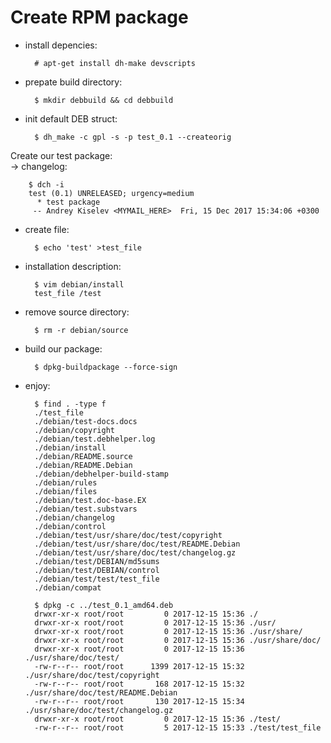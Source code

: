 # Create RPM package

- install depencies:

        # apt-get install dh-make devscripts

- prepate build directory:

        $ mkdir debbuild && cd debbuild

- init default DEB struct:

        $ dh_make -c gpl -s -p test_0.1 --createorig

Create our test package:</br>
-> changelog:

        $ dch -i
        test (0.1) UNRELEASED; urgency=medium
          * test package
         -- Andrey Kiselev <MYMAIL_HERE>  Fri, 15 Dec 2017 15:34:06 +0300

- create file:

        $ echo 'test' >test_file

- installation description:</br>

        $ vim debian/install
        test_file /test

- remove source directory:

        $ rm -r debian/source

- build our package:

        $ dpkg-buildpackage --force-sign

- enjoy:

        $ find . -type f
        ./test_file
        ./debian/test-docs.docs
        ./debian/copyright
        ./debian/test.debhelper.log
        ./debian/install
        ./debian/README.source
        ./debian/README.Debian
        ./debian/debhelper-build-stamp
        ./debian/rules
        ./debian/files
        ./debian/test.doc-base.EX
        ./debian/test.substvars
        ./debian/changelog
        ./debian/control
        ./debian/test/usr/share/doc/test/copyright
        ./debian/test/usr/share/doc/test/README.Debian
        ./debian/test/usr/share/doc/test/changelog.gz
        ./debian/test/DEBIAN/md5sums
        ./debian/test/DEBIAN/control
        ./debian/test/test/test_file
        ./debian/compat

        $ dpkg -c ../test_0.1_amd64.deb
        drwxr-xr-x root/root         0 2017-12-15 15:36 ./
        drwxr-xr-x root/root         0 2017-12-15 15:36 ./usr/
        drwxr-xr-x root/root         0 2017-12-15 15:36 ./usr/share/
        drwxr-xr-x root/root         0 2017-12-15 15:36 ./usr/share/doc/
        drwxr-xr-x root/root         0 2017-12-15 15:36 ./usr/share/doc/test/
        -rw-r--r-- root/root      1399 2017-12-15 15:32 ./usr/share/doc/test/copyright
        -rw-r--r-- root/root       168 2017-12-15 15:32 ./usr/share/doc/test/README.Debian
        -rw-r--r-- root/root       130 2017-12-15 15:34 ./usr/share/doc/test/changelog.gz
        drwxr-xr-x root/root         0 2017-12-15 15:36 ./test/
        -rw-r--r-- root/root         5 2017-12-15 15:33 ./test/test_file
